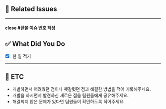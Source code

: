 ## 🎯 Related Issues

***
#### close #닫을 이슈 번호 작성

## ✅ What Did You Do
- [x] 한 일 적기

***

## 🎸 ETC
- 개발하면서 어려웠던 점이나 헷갈렸던 점과 해결한 방법을 적어 기록해주세요.
- 개발을 하시면서 발견하신 새로운 점을 팀원들에게 공유해주세요. 
- 해결되지 않은 문제가 있다면 팀원들이 확인하도록 적어주세요.